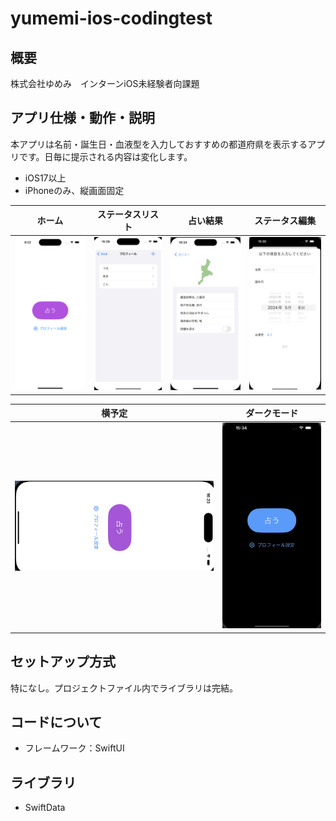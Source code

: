 # yumemi-ios-codingtest

## 概要
株式会社ゆめみ　インターンiOS未経験者向課題

## アプリ仕様・動作・説明
本アプリは名前・誕生日・血液型を入力しておすすめの都道府県を表示するアプリです。日毎に提示される内容は変化します。
- iOS17以上
- iPhoneのみ、縦画面固定

| ホーム | ステータスリスト | 占い結果 | ステータス編集 |
| ------ | ------ | ------ | ------ |
| ![](README_Images/Home.png) | ![](README_Images/Profile_List.png)  | ![](README_Images/Result.png) |![](README_Images/Editting.png)  |

| 横予定 | ダークモード |
| ------ | ------ |
| ![](README_Images/Portrait_Fixed.png)|![](README_Images/DarkMode.png)|

## セットアップ方式
特になし。プロジェクトファイル内でライブラリは完結。

## コードについて
- フレームワーク：SwiftUI

## ライブラリ
- SwiftData
